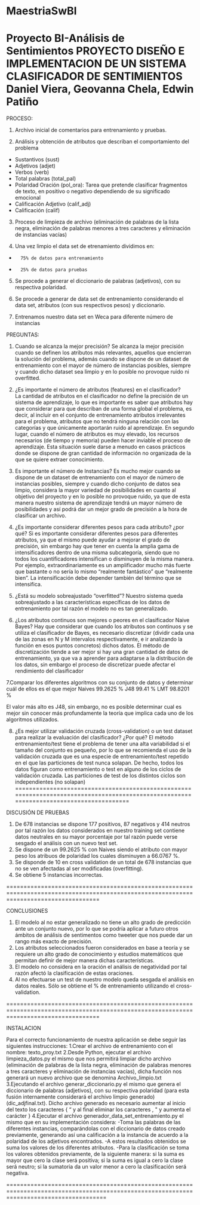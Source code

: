 # MaestriaSwBI
Proyecto BI-Análisis de Sentimientos
PROYECTO 
DISEÑO E IMPLEMENTACION DE UN SISTEMA CLASIFICADOR DE SENTIMIENTOS
Daniel Viera, Geovanna Chela, Edwin Patiño
===============================================================================================================

PROCESO:
1. Archivo inicial de comentarios para entrenamiento y pruebas.

2. Análisis y obtención de atributos que describan el comportamiento del problema
-	Sustantivos (sust)
-	Adjetivos (adjet)
-	Verbos (verb)
-	Total palabras (total_pal)
-	Polaridad Oración (pol_ora): Tarea que pretende clasificar fragmentos de texto, en positivo o negativo dependiendo de su significado emocional
-	Calificación Adjetivo (calif_adj)
-	Calificación (calif)

3. Proceso de limpieza de archivo (eliminación de palabras de la lista negra, eliminación de palabras menores a tres caracteres y eliminación de instancias vacías)

4. Una vez limpio el data set de etrenamiento dividimos en:
-       75% de datos para entrenamiento
-       25% de datos para pruebas

5. Se procede a generar el diccionario de palabras (adjetivos), con su respectiva polaridad.

6. Se procede a generar de data set de entrenamiento considerando el data set, atributos (con sus respectivos pesos) y diccionario.

7. Entrenamos nuestro data set en Weca para diferente número de instancias


PREGUNTAS:
1. Cuando se alcanza la mejor precisión?
Se alcanza la mejor precisión cuando se definen los atributos más relevantes, aquellos que encierran la solución del problema, además cuando se dispone de un dataset de entrenamiento con el mayor de número de instancias posibles, siempre y cuando dicho dataset sea limpio y en lo posible no provoque ruido ni overfitted.

2. ¿Es importante el número de atributos (features) en el clasificador?  
La cantidad de atributos en el clasificador no define la precisión  de un sistema de aprendizaje, lo que es importante es saber que atributos hay que considerar para que describan de una forma global el problema, es decir, al incluir en el conjunto de entrenamiento atributos irrelevantes para el problema, atributos que no tendrá ninguna relación con las categorías y que únicamente aportarán ruido al aprendizaje.
En segundo lugar, cuando el número de atributos es muy elevado, los recursos necesarios (de tiempo y memoria) pueden hacer inviable el proceso de aprendizaje. Esta situación suele darse a menudo en casos prácticos donde se dispone de gran cantidad de información no organizada de la que se quiere extraer conocimiento.

3. Es importante el número de Instancias?
Es mucho mejor cuando se dispone de un dataset de entrenamiento con el mayor de número de instancias posibles, siempre y cuando dicho conjunto de datos sea limpio, considera la mayor variedad de posibilidades en cuanto al objetivo del proyecto y en lo posible no provoque ruido, ya que de esta manera nuestro sistema de aprendizaje tendrá un mayor número de posibilidades  y así podrá dar un mejor grado de precisión a la hora de clasificar un archivo.

4. ¿Es importante considerar diferentes pesos para cada atributo? ¿por qué?
Si es importante considerar diferentes pesos para diferentes atributos, ya que el mismo puede ayudar a mejorar el grado de precisión, sin embargo hay que tener en cuenta la amplia gama de intensificadores dentro de una misma subcategoría, siendo que no todos los cuantificadores intensifican o disminuyen de la misma manera. Por ejemplo, extraordinariamente es un amplificador mucho más fuerte que bastante o no sería lo mismo “realmente fantástico” que “realmente bien”. La intensificación debe depender también del término que se intensifica.

5. ¿Está su modelo sobreajustado “overfitted”? 
Nuestro sistema queda sobreajustado a las características específicas de los datos de entrenamiento por tal razón el modelo no es tan generalizado.

6. ¿Los atributos continuos son mejores o peores en el clasificador Naive Bayes? 
Hay que considerar que cuando los atributos son continuos y se utiliza el clasificador de Bayes, es necesario discretizar (dividir cada una de las zonas en N y M intervalos respectivamente, e ir analizando la función en esos puntos concretos) dichos datos.
El método de discretización tiende a ser mejor si hay una gran cantidad de datos de entrenamiento, ya que va a aprender para adaptarse a la distribución de los datos, sin embargo el proceso de discretizar puede afectar el rendimiento del clasificador

7.Comparar los diferentes algoritmos con su conjunto de datos y determinar cuál de ellos es el que mejor
Naives 99.2625 %
J48    99.41   % 
LMT    98.8201 %

El valor más alto es J48, sin embargo, no es posible determinar cual es mejor sin conocer más profundamente la teoría que implica cada uno de los algoritmos utilizados.

8. ¿Es mejor utilizar validación cruzada (cross-validation) o un test dataset para realizar la evaluación del clasificador? ¿Por qué? 
El método entrenamiento/test tiene el problema de tener una alta variabilidad si el tamaño del conjunto es pequeño, por lo que se recomienda el uso de la validación cruzada que es una especie de entrenamiento/test repetido en el que las particiones de test nunca solapan. De hecho, todos los datos figuran como entrenamiento o test en alguno de los ciclos de validación cruzada. Las particiones de test de los distintos ciclos son independientes (no solapan)
=======================================================================================================================================

DISCUSIÓN DE PRUEBAS
1. De 678 instancias se dispone 177 positivos,  87 negativos y 414 neutros por tal razón los datos considerados en nuestro training set contiene datos neutrales en su mayor porcentaje por tal razón puede verse sesgado el análisis con un nuevo test set.
2. Se dispone de un 99.2625 % con Naives siendo el atributo con mayor peso los atribuos de polaridad los cuales disminuyen a  66.0767 %.
3. Se disponde de 10 en cross validation de un total de 678 instancias que no se ven afectadas al ser modificadas (overfitting).
4. Se obtiene 5 instancias incorrectas.

=======================================================================================================================================

CONCLUSIONES

1. El modelo al no estar generalizado no tiene un alto grado de predicción ante un conjunto nuevo, por lo que se podría aplicar a futuro otros ámbitos de análisis de sentimentos como tweeter que nos puede dar un rango más exacto de precisión.
2. Los atributos seleccionados fueron considerados en base a teoría y se requiere un alto grado de conocimiento y estudios matemáticos que permitan definir de mejor manera dichas características.
3. El modelo no considera en la oración el análisis de negatividad por tal razón afectó la clasificación de estas oraciones.
4. Al no efectuarse un test de nuestro modelo queda sesgada el análisis en datos reales. Sólo se obtiene el % de entrenamiento utilizando el cross-validation.


=======================================================================================================================================

INSTALACION

Para el correcto funcionamiento de nuestra aplicación se debe seguir las siguientes instrucciones:
1.Crear el archivo de entrenamiento con el nombre: texto_proy.txt
2.Desde Python, ejecutar el archivo limpieza_datos.py el mismo que nos permitirá limpiar dicho archivo (eliminación de palabras de la lista negra, eliminación de palabras menores a tres caracteres y eliminación de instancias vacías), dicha función nos generará un nuevo archivo que se denomina Archivo_limpio.txt
3.Ejecutando el archivo generar_diccionario.py el mismo que genera el diccionario de palabras (adjetivos), con su respectiva polaridad (para esta fusión internamente considerará el archivo limpio generado) (dic_adjfinal.txt). Dicho archivo generado es necesario aumentar al inicio del texto los caracteres  { “ y al final eliminar los caracteres , " y aumenta el carácter } 
4.Ejecutar el archivo generador_data_set_entrenamiento.py el mismo que en su implementación considera:
	-Toma las palabras de las diferentes instancias, comparándolas con el diccionario de datos creado previamente, generando así una calificación a la instancia de acuerdo a la polaridad de los adjetivos encontrados.
	-A estos resultados obtenidos se suma los valores de los diferentes atributos.
	-Para la clasificación se toma los valores obtenidos previamente, de la siguiente manera: si la suma es mayor que cero  la clase será positiva; si la suma es igual a cero la clase será neutro; si la sumatoria da un valor menor a cero la clasificación será negativa.

=========================================================================================================================================

